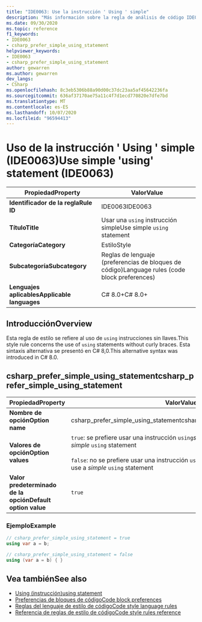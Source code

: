```yaml
---
title: "IDE0063: Use la instrucción ' Using ' simple"
description: "Más información sobre la regla de análisis de código IDE0063: uso de la instrucción ' Using ' simple"
ms.date: 09/30/2020
ms.topic: reference
f1_keywords:
- IDE0063
- csharp_prefer_simple_using_statement
helpviewer_keywords:
- IDE0063
- csharp_prefer_simple_using_statement
author: gewarren
ms.author: gewarren
dev_langs:
- CSharp
ms.openlocfilehash: 8c3eb5306b88a90d00c37dc23aa5af45642236fa
ms.sourcegitcommit: 636af37170ae75a11c4f7d1ecd770820e7dfe7bd
ms.translationtype: MT
ms.contentlocale: es-ES
ms.lasthandoff: 10/07/2020
ms.locfileid: "96594413"
---
```

# <a name="use-simple-using-statement-ide0063"></a><span data-ttu-id="ae298-103">Uso de la instrucción ' Using ' simple (IDE0063)</span><span class="sxs-lookup"><span data-stu-id="ae298-103">Use simple 'using' statement (IDE0063)</span></span>

|<span data-ttu-id="ae298-104">Propiedad</span><span class="sxs-lookup"><span data-stu-id="ae298-104">Property</span></span>|<span data-ttu-id="ae298-105">Valor</span><span class="sxs-lookup"><span data-stu-id="ae298-105">Value</span></span>|
|-|-|
| <span data-ttu-id="ae298-106">**Identificador de la regla**</span><span class="sxs-lookup"><span data-stu-id="ae298-106">**Rule ID**</span></span> | <span data-ttu-id="ae298-107">IDE0063</span><span class="sxs-lookup"><span data-stu-id="ae298-107">IDE0063</span></span> |
| <span data-ttu-id="ae298-108">**Título**</span><span class="sxs-lookup"><span data-stu-id="ae298-108">**Title**</span></span> | <span data-ttu-id="ae298-109">Usar una `using` instrucción simple</span><span class="sxs-lookup"><span data-stu-id="ae298-109">Use simple `using` statement</span></span> |
| <span data-ttu-id="ae298-110">**Categoría**</span><span class="sxs-lookup"><span data-stu-id="ae298-110">**Category**</span></span> | <span data-ttu-id="ae298-111">Estilo</span><span class="sxs-lookup"><span data-stu-id="ae298-111">Style</span></span> |
| <span data-ttu-id="ae298-112">**Subcategoría**</span><span class="sxs-lookup"><span data-stu-id="ae298-112">**Subcategory**</span></span> | <span data-ttu-id="ae298-113">Reglas de lenguaje (preferencias de bloques de código)</span><span class="sxs-lookup"><span data-stu-id="ae298-113">Language rules (code block preferences)</span></span> |
| <span data-ttu-id="ae298-114">**Lenguajes aplicables**</span><span class="sxs-lookup"><span data-stu-id="ae298-114">**Applicable languages**</span></span> | <span data-ttu-id="ae298-115">C# 8.0+</span><span class="sxs-lookup"><span data-stu-id="ae298-115">C# 8.0+</span></span> |

## <a name="overview"></a><span data-ttu-id="ae298-116">Introducción</span><span class="sxs-lookup"><span data-stu-id="ae298-116">Overview</span></span>

<span data-ttu-id="ae298-117">Esta regla de estilo se refiere al uso de `using` instrucciones sin llaves.</span><span class="sxs-lookup"><span data-stu-id="ae298-117">This style rule concerns the use of `using` statements without curly braces.</span></span> <span data-ttu-id="ae298-118">Esta sintaxis alternativa se presentó en C# 8,0.</span><span class="sxs-lookup"><span data-stu-id="ae298-118">This alternative syntax was introduced in C# 8.0.</span></span>

## <a name="csharp_prefer_simple_using_statement"></a><span data-ttu-id="ae298-119">csharp_prefer_simple_using_statement</span><span class="sxs-lookup"><span data-stu-id="ae298-119">csharp_prefer_simple_using_statement</span></span>

|<span data-ttu-id="ae298-120">Propiedad</span><span class="sxs-lookup"><span data-stu-id="ae298-120">Property</span></span>|<span data-ttu-id="ae298-121">Valor</span><span class="sxs-lookup"><span data-stu-id="ae298-121">Value</span></span>|
|-|-|
| <span data-ttu-id="ae298-122">**Nombre de opción**</span><span class="sxs-lookup"><span data-stu-id="ae298-122">**Option name**</span></span> | <span data-ttu-id="ae298-123">csharp_prefer_simple_using_statement</span><span class="sxs-lookup"><span data-stu-id="ae298-123">csharp_prefer_simple_using_statement</span></span>
| <span data-ttu-id="ae298-124">**Valores de opción**</span><span class="sxs-lookup"><span data-stu-id="ae298-124">**Option values**</span></span> | <span data-ttu-id="ae298-125">`true`: se prefiere usar una instrucción `using`*simple*</span><span class="sxs-lookup"><span data-stu-id="ae298-125">`true` - Prefer to use a *simple* `using` statement</span></span><br /><br /><span data-ttu-id="ae298-126">`false`: no se prefiere usar una instrucción `using`*simple*</span><span class="sxs-lookup"><span data-stu-id="ae298-126">`false` - Don't prefer to use a *simple* `using` statement</span></span> |
| <span data-ttu-id="ae298-127">**Valor predeterminado de la opción**</span><span class="sxs-lookup"><span data-stu-id="ae298-127">**Default option value**</span></span> | `true` |

### <a name="example"></a><span data-ttu-id="ae298-128">Ejemplo</span><span class="sxs-lookup"><span data-stu-id="ae298-128">Example</span></span>

```csharp
// csharp_prefer_simple_using_statement = true
using var a = b;

// csharp_prefer_simple_using_statement = false
using (var a = b) { }
```

## <a name="see-also"></a><span data-ttu-id="ae298-129">Vea también</span><span class="sxs-lookup"><span data-stu-id="ae298-129">See also</span></span>

- [<span data-ttu-id="ae298-130">Using (instrucción)</span><span class="sxs-lookup"><span data-stu-id="ae298-130">using statement</span></span>](../../../csharp/language-reference/keywords/using-statement.md)
- [<span data-ttu-id="ae298-131">Preferencias de bloques de código</span><span class="sxs-lookup"><span data-stu-id="ae298-131">Code block preferences</span></span>](code-block-preferences.md)
- [<span data-ttu-id="ae298-132">Reglas del lenguaje de estilo de código</span><span class="sxs-lookup"><span data-stu-id="ae298-132">Code style language rules</span></span>](language-rules.md)
- [<span data-ttu-id="ae298-133">Referencia de reglas de estilo de código</span><span class="sxs-lookup"><span data-stu-id="ae298-133">Code style rules reference</span></span>](index.md)
